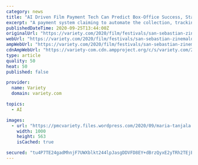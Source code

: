 ```yaml
---
category: news
title: "AI Driven Film Payment Tech Can Predict Box-Office Success, Start Up Filmchain Claims"
excerpt: "A payment system claiming to automate the collection, tracking and allocation of film company revenues, as well as predicting future box-office success, was the second tech firm to pitch at the"
publishedDateTime: 2020-09-25T13:44:00Z
originalUrl: "https://variety.com/2020/film/festivals/san-sebastian-zinemaldia-startup-challenge-filmchain-1234783626/#!"
webUrl: "https://variety.com/2020/film/festivals/san-sebastian-zinemaldia-startup-challenge-filmchain-1234783626/#!"
ampWebUrl: "https://variety.com/2020/film/festivals/san-sebastian-zinemaldia-startup-challenge-filmchain-1234783626/amp/"
cdnAmpWebUrl: "https://variety-com.cdn.ampproject.org/c/s/variety.com/2020/film/festivals/san-sebastian-zinemaldia-startup-challenge-filmchain-1234783626/amp/"
type: article
quality: 50
heat: 50
published: false

provider:
  name: Variety
  domain: variety.com

topics:
  - AI

images:
  - url: "https://pmcvariety.files.wordpress.com/2020/09/maria-tanjala.jpg?w=1000"
    width: 1000
    height: 563
    isCached: true

secured: "tu4P7TE24gadMhnjF7UWXblkt244lpJasgDDVFD8EY+dBrzQyxE2yTRh2TEjEfeCruZK1gHPoSAVyl27W1TrPaGPDDNbGlPMCWoXSleNitXwyHEHdyqTn1PWq4JnqNNWeBjWvPx7/Vyhqs2XfDNOAx33xVVo4Q4APaJE2X3nAPdG/3KA3fFf3hSZR3/O3Sry0VjvksS7h5zcXiKZBbQI9i8e/znTWL/gOuqVlDfPS+fTsPcgI7WnYkfzt4ILjbVHAJMFutiv8lnbzewBRwsuQ71L/r+/vcqWfvyjuYPL/rkn/cjc+XT+8gfcjBsb8VMZ67En1LImkPTs379YVRtq1tWlNLM3n/RIdPfQPcUbxAQ=;cJKeUGC3Ywg5Ikv/8D9yvg=="
---
```


